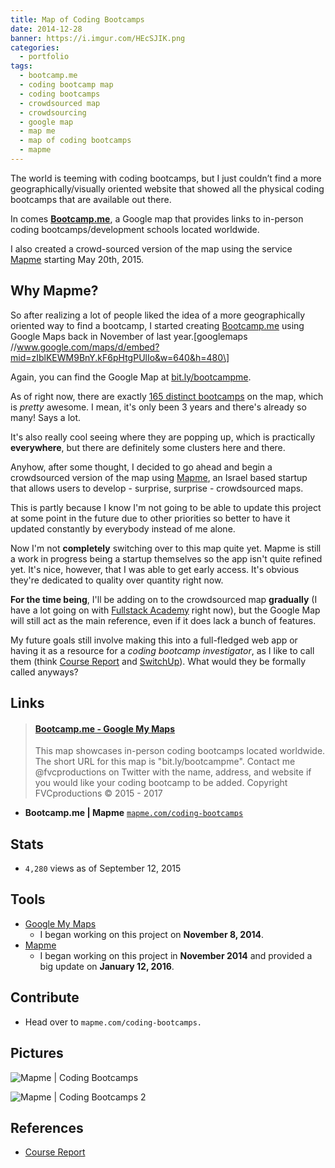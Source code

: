 ```yaml
---
title: Map of Coding Bootcamps
date: 2014-12-28
banner: https://i.imgur.com/HEcSJIK.png
categories:
  - portfolio
tags:
  - bootcamp.me
  - coding bootcamp map
  - coding bootcamps
  - crowdsourced map
  - crowdsourcing
  - google map
  - map me
  - map of coding bootcamps
  - mapme
---
```


The world is teeming with coding bootcamps, but I just couldn’t find a more geographically/visually oriented website that showed all the physical coding bootcamps that are available out there.

In comes [**Bootcamp.me**](https://bit.ly/bootcampme "Bootcamp.me"), a Google map that provides links to in-person coding bootcamps/development schools located worldwide.

I also created a crowd-sourced version of the map using the service [Mapme](https://mapme.com/ "Mapme") starting May 20th, 2015.

## Why Mapme?

So after realizing a lot of people liked the idea of a more geographically oriented way to find a bootcamp, I started creating [Bootcamp.me](//bit.ly/bootcampme "Bootcamp.me") using Google Maps back in November of last year.\[googlemaps //www.google.com/maps/d/embed?mid=zIblKEWM9BnY.kF6pHtgPUlIo&w=640&h=480\]

Again, you can find the Google Map at [bit.ly/bootcampme](//bit.ly/bootcampme "Bootcamp.me").

As of right now, there are exactly [165 distinct bootcamps](//bit.ly/bootcamps-to-add "Bootcamp Directory") on the map, which is _pretty_ awesome. I mean, it's only been 3 years and there's already so many! Says a lot.

It's also really cool seeing where they are popping up, which is practically **everywhere**, but there are definitely some clusters here and there.

Anyhow, after some thought, I decided to go ahead and begin a crowdsourced version of the map using [Mapme](//mapme.com "Map.me"), an Israel based startup that allows users to develop - surprise, surprise - crowdsourced maps.

This is partly because I know I'm not going to be able to update this project at some point in the future due to other priorities so better to have it updated constantly by everybody instead of me alone.

Now I'm not **completely** switching over to this map quite yet. Mapme is still a work in progress being a startup themselves so the app isn't quite refined yet. It's nice, however, that I was able to get early access. It's obvious they're dedicated to quality over quantity right now.

**For the time being**, I'll be adding on to the crowdsourced map **gradually** (I have a lot going on with [Fullstack Academy](//fullstackacademy.com "Fullstack Academy") right now), but the Google Map will still act as the main reference, even if it does lack a bunch of features.

My future goals still involve making this into a full-fledged web app or having it as a resource for a _coding bootcamp investigator_, as I like to call them (think [Course Report](//www.coursereport.com/ "Course Report") and [SwitchUp](//switchup.org "SwitchUp")). What would they be formally called anyways?

## Links

<blockquote class="embedly-card"><h4><a href="http://bit.ly/bootcampme">Bootcamp.me - Google My Maps</a></h4><p>This map showcases in-person coding bootcamps located worldwide. The short URL for this map is "bit.ly/bootcampme". Contact me @fvcproductions on Twitter with the name, address, and website if you would like your coding bootcamp to be added. Copyright FVCproductions © 2015 - 2017</p></blockquote>
<script async src="//cdn.embedly.com/widgets/platform.js" charset="UTF-8"></script>

* **Bootcamp.me | Mapme** [`mapme.com/coding-bootcamps`](https://mapme.com/coding-bootcamps "Bootcamp.me - Mapme")

## Stats

* `4,280` views as of September 12, 2015

## Tools

* [Google My Maps](https://www.google.com/maps/d/splash?app=mp "Google MyMaps")
  * I began working on this project on **November 8, 2014**.
* [Mapme](https://mapme.com/ "Mapme")
  * I began working on this project in **November 2014** and provided a big update on **January 12, 2016**.

## Contribute

* Head over to `mapme.com/coding-bootcamps.`

## Pictures

![Mapme | Coding Bootcamps](https://i.imgur.com/SR7yuSg.png)

![Mapme | Coding Bootcamps 2](https://fvcproductions.files.wordpress.com/2015/05/codingbootcamps.png)

## References

* [Course Report](https://coursereport.com "Course Report")

